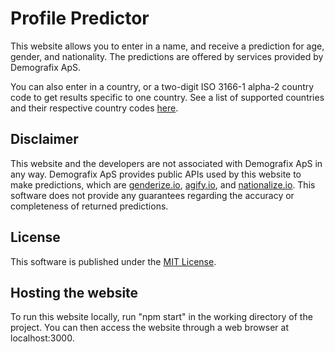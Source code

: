 # Profile Predictor

This website allows you to enter in a name, and receive a prediction for age, gender, and nationality. The predictions are offered by services provided by Demografix ApS.

You can also enter in a country, or a two-digit ISO 3166-1 alpha-2 country code to get results specific to one country. See a list of supported countries and their respective country codes [here](https://en.wikipedia.org/wiki/ISO_3166-1_alpha-2#Officially_assigned_code_elements).

## Disclaimer
This website and the developers are not associated with Demografix ApS in any way. Demografix ApS provides public APIs used by this website to make predictions, which are [genderize.io](https://genderize.io/), [agify.io](https://agify.io/), and [nationalize.io](https://nationalize.io/). This software does not provide any guarantees regarding the accuracy or completeness of returned predictions.

## License
This software is published under the [MIT License]("https://github.com/AaronAyub/ProfilePredictor/blob/main/LICENSE").

## Hosting the website

To run this website locally, run "npm start" in the working directory of the project. You can then access the website through a web browser at localhost:3000.